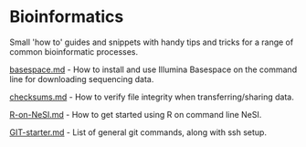 # Bioinformatics

Small 'how to' guides and snippets with handy tips and tricks for a range of common bioinformatic processes.

[basespace.md](https://github.com/natforsdick/bioinformatics-bits-and-pieces/blob/main/basespace.md) - How to install and use Illumina Basespace on the command line for downloading sequencing data.

[checksums.md](https://github.com/natforsdick/bioinformatics-bits-and-pieces/blob/main/checksums.md) - How to verify file integrity when transferring/sharing data.

[R-on-NeSI.md](https://github.com/natforsdick/bioinformatics-bits-and-pieces/blob/main/R-on-NeSI.md) - How to get started using R on command line NeSI.

[GIT-starter.md](https://github.com/natforsdick/bioinformatics-bits-and-pieces/blob/main/GIT-starter.md) - List of general git commands, along with ssh setup.

